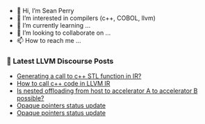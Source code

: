 - 👋 Hi, I’m Sean Perry
- 👀 I’m interested in compilers (c++, COBOL, llvm)
- 🌱 I’m currently learning ...
- 💞️ I’m looking to collaborate on ...
- 📫 How to reach me ...

<!---
s66perry/s66perry is a ✨ special ✨ repository because its `README.md` (this file) appears on your GitHub profile.
You can click the Preview link to take a look at your changes.
--->
### 📕 Latest LLVM Discourse Posts

<!-- DISCOURSE-LLVM:START -->
- [Generating a call to c++ STL function in IR?](https://discourse.llvm.org/t/generating-a-call-to-c-stl-function-in-ir/3977/4)
- [How to call c++ code in LLVM IR](https://discourse.llvm.org/t/how-to-call-c-code-in-llvm-ir/60289/4)
- [Is nested offloading from host to accelerator A to accelerator B possible?](https://discourse.llvm.org/t/is-nested-offloading-from-host-to-accelerator-a-to-accelerator-b-possible/60328/1)
- [Opaque pointers status update](https://discourse.llvm.org/t/opaque-pointers-status-update/60296/7)
- [Opaque pointers status update](https://discourse.llvm.org/t/opaque-pointers-status-update/60296/6)
<!-- DISCOURSE-LLVM:END -->
